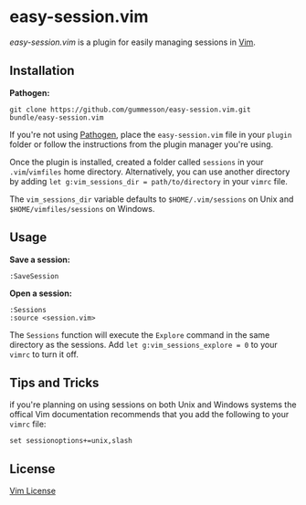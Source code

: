 # easy-session.vim

*easy-session.vim* is a plugin for easily managing sessions in [Vim](http://www.vim.org/ "Vim").

## Installation

**Pathogen:**

    git clone https://github.com/gummesson/easy-session.vim.git bundle/easy-session.vim

If you're not using [Pathogen](https://github.com/tpope/vim-pathogen "Pathogen"), place the `easy-session.vim` file in your `plugin` folder or follow the instructions from the plugin manager you're using.

Once the plugin is installed, created a folder called `sessions` in your `.vim`/`vimfiles` home directory. Alternatively, you can use another directory by adding `let g:vim_sessions_dir = path/to/directory` in your `vimrc` file.

The `vim_sessions_dir` variable defaults to `$HOME/.vim/sessions` on Unix and `$HOME/vimfiles/sessions` on Windows.

## Usage

**Save a session:**

    :SaveSession

**Open a session:**

    :Sessions
    :source <session.vim>

The `Sessions` function will execute the `Explore` command in the same directory as the sessions. Add `let g:vim_sessions_explore = 0` to your `vimrc` to turn it off.

## Tips and Tricks

if you're planning on using sessions on both Unix and Windows systems the offical Vim documentation recommends that you add the following to your `vimrc` file:

    set sessionoptions+=unix,slash

## License
[Vim License](http://vimdoc.sourceforge.net/htmldoc/uganda.html#license "Vim License")